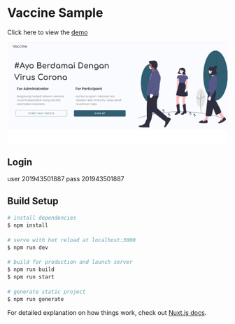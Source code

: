 # Vaccine Sample

Click here to view the [demo](https://vaccine-sample.netlify.app/)

![demo of blog](vaccine.jpg)

## Login
user 201943501887
pass 201943501887
## Build Setup

```bash
# install dependencies
$ npm install

# serve with hot reload at localhost:3000
$ npm run dev

# build for production and launch server
$ npm run build
$ npm run start

# generate static project
$ npm run generate
```

For detailed explanation on how things work, check out [Nuxt.js docs](https://nuxtjs.org).
